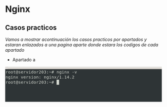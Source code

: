 # Nginx

 
## Casos practicos

*Vamos a mostrar acontinuación los casos practicos por apartados y estaran enlazados a una pagina aparte donde estara los codigos de cada apartado*

 * Apartado a


<img src=/capturas/apartadoA.png width=600px>




